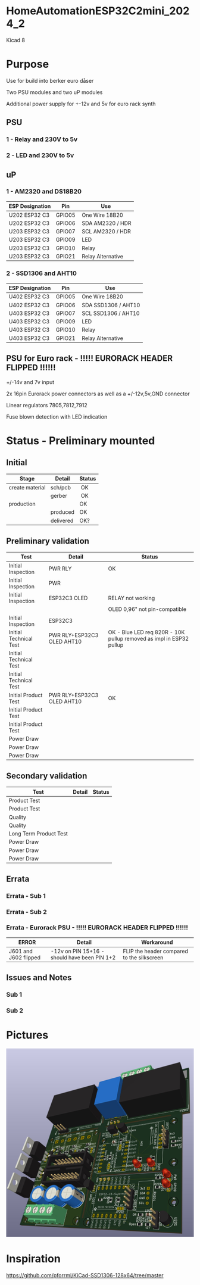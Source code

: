 # HomeAutomationESP32C2mini_2024_2

 Kicad 8

# Purpose
Use for build into berker euro dåser

Two PSU modules and two uP modules

Additional power supply for +-12v and 5v for euro rack synth

## PSU
### 1 - Relay and 230V to 5v
### 2 - LED and 230V to 5v
## uP
### 1 - AM2320 and DS18B20
| ESP Designation  | Pin | Use |
| ------------- | ------------- | ------------- |
| U202 ESP32 C3 | GPIO05 | One Wire 18B20 |
| U202 ESP32 C3 | GPIO06 | SDA AM2320 / HDR |
| U203 ESP32 C3 | GPIO07 | SCL AM2320 / HDR |
| U203 ESP32 C3 | GPIO09 | LED |
| U203 ESP32 C3 | GPIO10 | Relay |
| U203 ESP32 C3 | GPIO21 | Relay Alternative |

### 2 - SSD1306 and AHT10
| ESP Designation  | Pin | Use |
| ------------- | ------------- | ------------- |
| U402 ESP32 C3 | GPIO05 | One Wire 18B20 |
| U402 ESP32 C3 | GPIO06 | SDA SSD1306 / AHT10 |
| U403 ESP32 C3 | GPIO07 | SCL SSD1306 / AHT10 |
| U403 ESP32 C3 | GPIO09 | LED |
| U403 ESP32 C3 | GPIO10 | Relay |
| U403 ESP32 C3 | GPIO21 | Relay Alternative |

## PSU for Euro rack - !!!!! EURORACK HEADER FLIPPED !!!!!!
+/-14v and 7v input

2x 16pin Eurorack power connectors as well as a +/-12v,5v,GND connector

Linear regulators 7805,7812,7912

Fuse blown detection with LED indication

# Status - Preliminary mounted
## Initial 
| Stage  | Detail | Status |
| ------------- | ------------- | ------------- |
| create material  | sch/pcb | OK  |
| | gerber | OK |
| production  |   | OK |
|  | produced | OK |
|  | delivered | OK? |
## Preliminary validation
| Test  | Detail | Status |
| ------------- | ------------- | ------------- |
| Initial Inspection | PWR RLY | OK |
| Initial Inspection | PWR |  |
| Initial Inspection | ESP32C3 OLED| RELAY not working |
|  | | OLED 0,96" not pin-compatible |
| Initial Inspection | ESP32C3 |  |
| Initial Technical Test | PWR RLY+ESP32C3 OLED AHT10 | OK - Blue LED req 820R - 10K pullup removed as impl in ESP32 pullup |
| Initial Technical Test |  |  |
| Initial Technical Test |  |  |
| Initial Product Test | PWR RLY+ESP32C3 OLED AHT10 | OK |
| Initial Product Test |  |  |
| Initial Product Test |  |  |
| Power Draw |  |  |
| Power Draw |  |  |
| Power Draw |  |  |

## Secondary validation
| Test  | Detail | Status |
| ------------- | ------------- |------------- |
| Product Test |  | |
| Product Test |  |  |
| Quality | | |
| Quality | | |
| Long Term Product Test |  |  |
| Power Draw |  |  |
| Power Draw |  |  |
| Power Draw |  |  |

## Errata
### Errata - Sub 1
### Errata - Sub 2
### Errata - Eurorack PSU - !!!!! EURORACK HEADER FLIPPED !!!!!!
| ERROR  | Detail | Workaround |
| ------------- | ------------- |------------- |
| J601 and J602 flipped | -12v on PIN 15+16 - should have been PIN 1+2 | FLIP the header compared to the silkscreen |

## Issues and Notes
### Sub 1
### Sub 2

# Pictures
![](HomeAutomationESP32C2mini_2024_2.jpg)


# Inspiration
https://github.com/pforrmi/KiCad-SSD1306-128x64/tree/master
